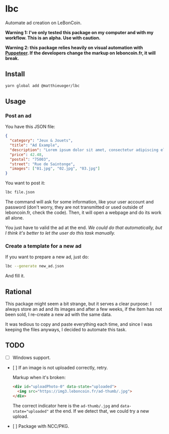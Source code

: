 # lbc

Automate ad creation on LeBonCoin.

**Warning 1: I've only tested this package on my computer and with my workflow. This is an alpha. Use with caution.**

**Warning 2: this package relies heavily on visual automation with [Puppeteer](https://github.com/GoogleChrome/puppeteer/). If the developers change the markup on leboncoin.fr, it will break.**

## Install

```bash
yarn global add @matthieuoger/lbc
```

## Usage

### Post an ad

You have this JSON file:

```json
{
  "category": "Jeux & Jouets",
  "title": "Ad Example",
  "description": "Lorem ipsum dolor sit amet, consectetur adipiscing elit.\n\nMorbi ornare nibh ipsum, non placerat urna tincidunt ac.",
  "price": 42.48,
  "postal": "75003",
  "street": "Rue de Saintonge",
  "images": ["01.jpg", "02.jpg", "03.jpg"]
}
```

You want to post it:

```bash
lbc file.json
```

The command will ask for some information, like your user account and password (don't worry, they are not transmitted or used outside of leboncoin.fr, check the code). Then, it will open a webpage and do its work all alone.

You just have to valid the ad at the end. _We could do that automatically, but I think it's better to let the user do this task manually._

### Create a template for a new ad

If you want to prepare a new ad, just do:

```bash
lbc --generate new_ad.json
```

And fill it.

## Rational

This package might seem a bit strange, but it serves a clear purpose: I always store an ad and its images and after a few weeks, if the item has not been sold, I re-create a new ad with the same data.

It was tedious to copy and paste everything each time, and since I was keeping the files anyways, I decided to automate this task.

## TODO

- [ ] Windows support.
- [ ] If an image is not uploaded correctly, retry.

  Markup when it's broken:

  ```html
  <div id="uploadPhoto-0" data-state="uploaded">
    <img src="https://img3.leboncoin.fr/ad-thumb/.jpg">
  </div>
  ```

  The correct indicator here is the `ad-thumb/.jpg` and `data-state="uploaded"` at the end. If we detect that, we could try a new upload.

- [ ] Package with NCC/PKG.
